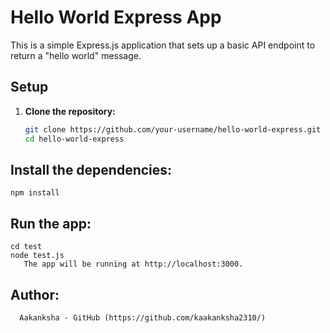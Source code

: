 # Hello World Express App

This is a simple Express.js application that sets up a basic API endpoint to return a "hello world" message.

## Setup

1. **Clone the repository:**
   ```sh
   git clone https://github.com/your-username/hello-world-express.git
   cd hello-world-express
## Install the dependencies:
    npm install
  
 ## Run the app:
    cd test
    node test.js
       The app will be running at http://localhost:3000.
##  Author:
      Aakanksha - GitHub (https://github.com/kaakanksha2310/)



